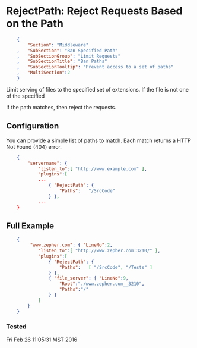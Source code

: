 RejectPath: Reject Requests Based on the Path
=============================================
``` JSON
	{
		"Section": "Middleware"
	,	"SubSection": "Ban Specified Path"
	,	"SubSectionGroup": "Limit Requests"
	,	"SubSectionTitle": "Ban Paths"
	,	"SubSectionTooltip": "Prevent access to a set of paths"
	, 	"MultiSection":2
	}
```

Limit serving of files to the specified set of extensions.  If the file is not one of the specified

If the path matches, then reject the requests.

Configuration
-------------

You can provide a simple list of paths to match.  Each match returns a HTTP Not Found (404) error.

``` JSON
	{
		"servername": { 
			"listen_to":[ "http://www.example.com" ],
			"plugins":[
			...
				{ "RejectPath": { 
					"Paths":   "/SrcCode"
				} },
			...
	}
``` 

Full Example
------------

``` JSON
	{
		 "www.zepher.com": { "LineNo":2,
			"listen_to":[ "http://www.zepher.com:3210/" ],
			"plugins":[
				{ "RejectPath": { 
					"Paths":   [ "/SrcCode", "/Tests" ]
				} },
				{ "file_server": { "LineNo":9,
					"Root":"./www.zepher.com__3210",
					"Paths":"/"
				} }
			]
		}
	}
``` 


### Tested

Fri Feb 26 11:05:31 MST 2016


